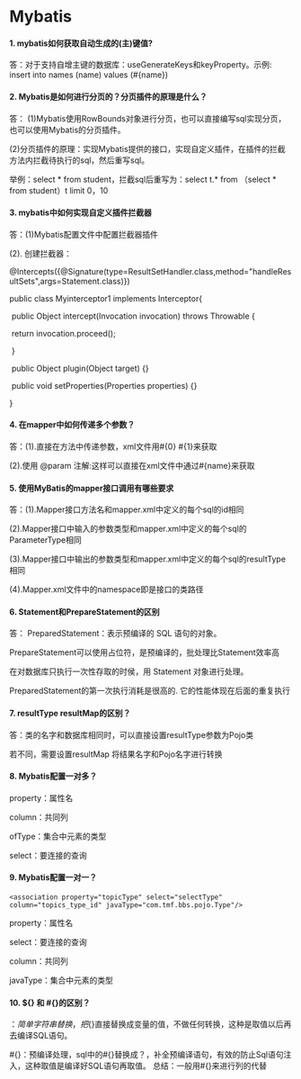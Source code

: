 # Mybatis

#### 1. mybatis如何获取自动生成的(主)键值?

答：对于支持自增主键的数据库：useGenerateKeys和keyProperty。示例:
<insert id="insertName" useGeneratedKeys="true" keyProperty="id">  
   insert into names (name) values (#{name})  
</insert>  

#### 2. Mybatis是如何进行分页的？分页插件的原理是什么？

答： (1)Mybatis使用RowBounds对象进行分页，也可以直接编写sql实现分页，也可以使用Mybatis的分页插件。

(2)分页插件的原理：实现Mybatis提供的接口，实现自定义插件，在插件的拦截方法内拦截待执行的sql，然后重写sql。

举例：select * from student，拦截sql后重写为：select t.* from （select * from student）t limit 0，10

#### 3. mybatis中如何实现自定义插件拦截器

答：(1)Mybatis配置文件中配置拦截器插件

<plugins> <plugin interceptor="com.github.pagehelper.PageInterceptor">  </plugin></plugins>

(2). 创建拦截器：

@Intercepts({@Signature(type=ResultSetHandler.class,method="handleResultSets",args=Statement.class)})

public class Myinterceptor1 implements Interceptor{

​	public Object intercept(Invocation invocation) throws Throwable {

​		return  invocation.proceed();

​	}

​	public Object plugin(Object target) {}

​	public void setProperties(Properties properties) {}

}

#### 4. 在mapper中如何传递多个参数？

答：(1).直接在方法中传递参数，xml文件用#{0} #{1}来获取

(2).使用 @param 注解:这样可以直接在xml文件中通过#{name}来获取

#### 5. 使用MyBatis的mapper接口调用有哪些要求

答：(1).Mapper接口方法名和mapper.xml中定义的每个sql的id相同

(2).Mapper接口中输入的参数类型和mapper.xml中定义的每个sql的ParameterType相同

(3).Mapper接口中输出的参数类型和mapper.xml中定义的每个sql的resultType相同

(4).Mapper.xml文件中的namespace即是接口的类路径

#### 6. Statement和PrepareStatement的区别

答： PreparedStatement：表示预编译的 SQL 语句的对象。

PrepareStatement可以使用占位符，是预编译的，批处理比Statement效率高

在对数据库只执行一次性存取的时侯，用 Statement 对象进行处理。

PreparedStatement的第一次执行消耗是很高的. 它的性能体现在后面的重复执行

#### 7. resultType resultMap的区别？

答：类的名字和数据库相同时，可以直接设置resultType参数为Pojo类

若不同，需要设置resultMap 将结果名字和Pojo名字进行转换

#### 8. Mybatis配置一对多？

<collection property="topicComment" column="id" ofType="com.tmf.bbs.pojo.Comment" select="selectComment" />

property：属性名

column：共同列

ofType：集合中元素的类型

select：要连接的查询

 

#### 9. Mybatis配置一对一？

```
<association property="topicType" select="selectType" column="topics_type_id" javaType="com.tmf.bbs.pojo.Type"/>
```

property：属性名

select：要连接的查询

column：共同列

javaType：集合中元素的类型

#### 10. ${} 和 #{}的区别？

${}：简单字符串替换，把${}直接替换成变量的值，不做任何转换，这种是取值以后再去编译SQL语句。

\#{}：预编译处理，sql中的#{}替换成？，补全预编译语句，有效的防止Sql语句注入，这种取值是编译好SQL语句再取值。
总结：一般用#{}来进行列的代替